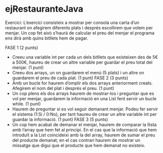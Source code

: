 # ejRestauranteJava

Exercici:
L’exercici consisteix a mostrar per consola una carta d’un restaurant on afegirem diferents plats i després
escollirem que volem per menjar. Un cop fet això s’haurà de calcular el preu del menjar el programa ens dirà
amb quins bitllets hem de pagar.

FASE 1 (2 punts)
* Creeu una variable int per cada un dels bitllets que existeixen des de 5€ a 500€, haureu de crear un altre
variable per guardar el preu total del menjar. (1 punt)
* Creeu dos arrays, un on guardarem el menú (5 plats) i un altre on guardarem el preu de cada
plat. (1 punt)
FASE 2 (3 punts)
* Amb un bucle for haurem d’omplir els dos arrays anteriorment creats. Afegirem el nom del plat i després
el preu. (1 punt)
* Un cop plens els dos arrays haurem de mostrar-los i preguntar que es vol per menjar, guardarem la
informació en una List fent servir un bucle while. (1 punt)
* Haurem de preguntar si es vol seguir demanant menjar. Podeu fer servir el sistema (1:Si / 0:No), per tant
haureu de crear un altre variable int per guardar la informació. (1 punt)
FASE 3 (5 punts)
* Un cop hem acabat de demanar el menjar, haurem de comparar la llista amb l’array que hem fet al
principi. En el cas que la informació que hem introduït a la List coincideixi amb la del array, haurem de
sumar el preu del producte demanat; en el cas contrari haurem de mostrar un missatge que digui que el
producte que hem demanat no existeix.
